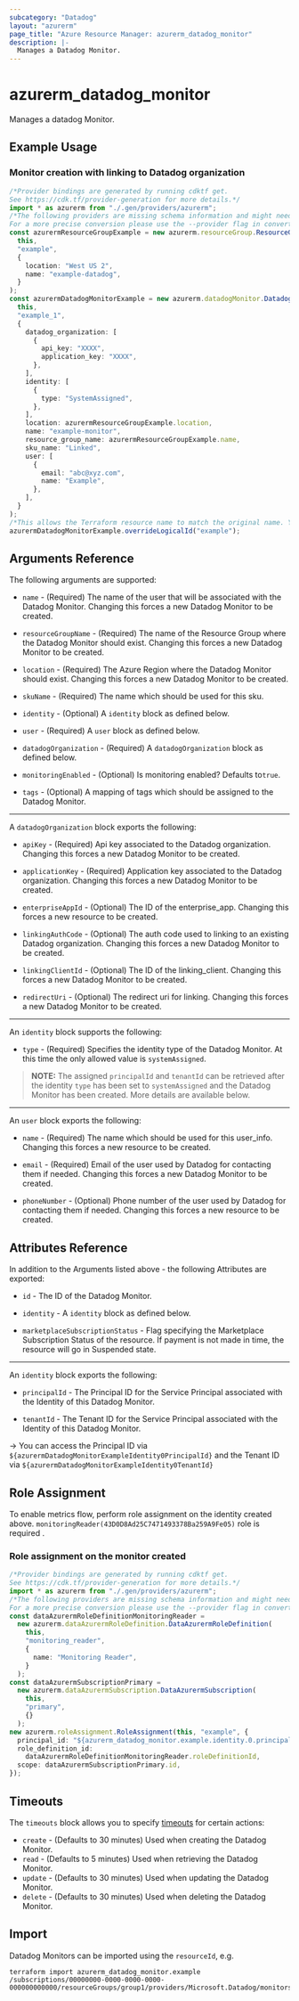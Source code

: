 ```yaml
---
subcategory: "Datadog"
layout: "azurerm"
page_title: "Azure Resource Manager: azurerm_datadog_monitor"
description: |-
  Manages a Datadog Monitor.
---
```


# azurerm\_datadog\_monitor

Manages a datadog Monitor.

## Example Usage

### Monitor creation with linking to Datadog organization

```typescript
/*Provider bindings are generated by running cdktf get.
See https://cdk.tf/provider-generation for more details.*/
import * as azurerm from "./.gen/providers/azurerm";
/*The following providers are missing schema information and might need manual adjustments to synthesize correctly: azurerm.
For a more precise conversion please use the --provider flag in convert.*/
const azurermResourceGroupExample = new azurerm.resourceGroup.ResourceGroup(
  this,
  "example",
  {
    location: "West US 2",
    name: "example-datadog",
  }
);
const azurermDatadogMonitorExample = new azurerm.datadogMonitor.DatadogMonitor(
  this,
  "example_1",
  {
    datadog_organization: [
      {
        api_key: "XXXX",
        application_key: "XXXX",
      },
    ],
    identity: [
      {
        type: "SystemAssigned",
      },
    ],
    location: azurermResourceGroupExample.location,
    name: "example-monitor",
    resource_group_name: azurermResourceGroupExample.name,
    sku_name: "Linked",
    user: [
      {
        email: "abc@xyz.com",
        name: "Example",
      },
    ],
  }
);
/*This allows the Terraform resource name to match the original name. You can remove the call if you don't need them to match.*/
azurermDatadogMonitorExample.overrideLogicalId("example");

```

## Arguments Reference

The following arguments are supported:

*   `name` - (Required) The name of the user that will be associated with the Datadog Monitor. Changing this forces a new Datadog Monitor to be created.

*   `resourceGroupName` - (Required) The name of the Resource Group where the Datadog Monitor should exist. Changing this forces a new Datadog Monitor to be created.

*   `location` - (Required) The Azure Region where the Datadog Monitor should exist. Changing this forces a new Datadog Monitor to be created.

*   `skuName` - (Required) The name which should be used for this sku.

*   `identity` - (Optional) A `identity` block as defined below.

*   `user` - (Required) A `user` block as defined below.

*   `datadogOrganization` - (Required) A `datadogOrganization` block as defined below.

*   `monitoringEnabled` - (Optional) Is monitoring enabled? Defaults to`true`.

*   `tags` - (Optional) A mapping of tags which should be assigned to the Datadog Monitor.

***

A `datadogOrganization` block exports the following:

*   `apiKey` - (Required) Api key associated to the Datadog organization. Changing this forces a new Datadog Monitor to be created.

*   `applicationKey` - (Required) Application key associated to the Datadog organization. Changing this forces a new Datadog Monitor to be created.

*   `enterpriseAppId` - (Optional) The ID of the enterprise\_app. Changing this forces a new resource to be created.

*   `linkingAuthCode` - (Optional) The auth code used to linking to an existing Datadog organization. Changing this forces a new Datadog Monitor to be created.

*   `linkingClientId` - (Optional) The ID of the linking\_client. Changing this forces a new Datadog Monitor to be created.

*   `redirectUri` - (Optional) The redirect uri for linking. Changing this forces a new Datadog Monitor to be created.

***

An `identity` block supports the following:

* `type` - (Required) Specifies the identity type of the Datadog Monitor. At this time the only allowed value is `systemAssigned`.

> **NOTE:** The assigned `principalId` and `tenantId` can be retrieved after the identity `type` has been set to `systemAssigned` and the Datadog Monitor has been created. More details are available below.

***

An `user` block exports the following:

*   `name` - (Required) The name which should be used for this user\_info. Changing this forces a new resource to be created.

*   `email` - (Required) Email of the user used by Datadog for contacting them if needed. Changing this forces a new Datadog Monitor to be created.

*   `phoneNumber` - (Optional) Phone number of the user used by Datadog for contacting them if needed. Changing this forces a new resource to be created.

## Attributes Reference

In addition to the Arguments listed above - the following Attributes are exported:

*   `id` - The ID of the Datadog Monitor.

*   `identity` - A `identity` block as defined below.

*   `marketplaceSubscriptionStatus` - Flag specifying the Marketplace Subscription Status of the resource. If payment is not made in time, the resource will go in Suspended state.

***

An `identity` block exports the following:

*   `principalId` - The Principal ID for the Service Principal associated with the Identity of this Datadog Monitor.

*   `tenantId` - The Tenant ID for the Service Principal associated with the Identity of this Datadog Monitor.

\-> You can access the Principal ID via `${azurermDatadogMonitorExampleIdentity0PrincipalId}` and the Tenant ID via `${azurermDatadogMonitorExampleIdentity0TenantId}`

## Role Assignment

To enable metrics flow, perform role assignment on the identity created above. `monitoringReader(43D0D8Ad25C7471493378Ba259A9Fe05)` role is required .

### Role assignment on the monitor created

```typescript
/*Provider bindings are generated by running cdktf get.
See https://cdk.tf/provider-generation for more details.*/
import * as azurerm from "./.gen/providers/azurerm";
/*The following providers are missing schema information and might need manual adjustments to synthesize correctly: azurerm.
For a more precise conversion please use the --provider flag in convert.*/
const dataAzurermRoleDefinitionMonitoringReader =
  new azurerm.dataAzurermRoleDefinition.DataAzurermRoleDefinition(
    this,
    "monitoring_reader",
    {
      name: "Monitoring Reader",
    }
  );
const dataAzurermSubscriptionPrimary =
  new azurerm.dataAzurermSubscription.DataAzurermSubscription(
    this,
    "primary",
    {}
  );
new azurerm.roleAssignment.RoleAssignment(this, "example", {
  principal_id: "${azurerm_datadog_monitor.example.identity.0.principal_id}",
  role_definition_id:
    dataAzurermRoleDefinitionMonitoringReader.roleDefinitionId,
  scope: dataAzurermSubscriptionPrimary.id,
});

```

## Timeouts

The `timeouts` block allows you to specify [timeouts](https://www.terraform.io/language/resources/syntax#operation-timeouts) for certain actions:

* `create` - (Defaults to 30 minutes) Used when creating the Datadog Monitor.
* `read` - (Defaults to 5 minutes) Used when retrieving the Datadog Monitor.
* `update` - (Defaults to 30 minutes) Used when updating the Datadog Monitor.
* `delete` - (Defaults to 30 minutes) Used when deleting the Datadog Monitor.

## Import

Datadog Monitors can be imported using the `resourceId`, e.g.

```shell
terraform import azurerm_datadog_monitor.example /subscriptions/00000000-0000-0000-0000-000000000000/resourceGroups/group1/providers/Microsoft.Datadog/monitors/monitor1
```
